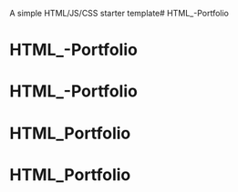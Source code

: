 A simple HTML/JS/CSS starter template# HTML_-Portfolio
# HTML_-Portfolio
# HTML_-Portfolio
# HTML_Portfolio
# HTML_Portfolio
